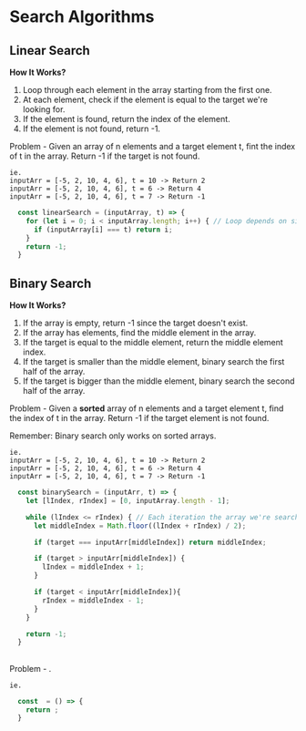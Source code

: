# Search Algorithms
## Linear Search
**How It Works?**
1. Loop through each element in the array starting from the first one.
2. At each element, check if the element is equal to the target we're looking for.
3. If the element is found, return the index of the element.
4. If the element is not found, return -1.

Problem - Given an array of n elements and a target element t, fint the index of t in the array. Return -1 if the target is not found.

```
ie.
inputArr = [-5, 2, 10, 4, 6], t = 10 -> Return 2 
inputArr = [-5, 2, 10, 4, 6], t = 6 -> Return 4
inputArr = [-5, 2, 10, 4, 6], t = 7 -> Return -1
```

```js
  const linearSearch = (inputArray, t) => {
    for (let i = 0; i < inputArray.length; i++) { // Loop depends on size of inputArray it is O(n)
      if (inputArray[i] === t) return i;
    }
    return -1;
  }
```

## Binary Search
**How It Works?**
1. If the array is empty, return -1 since the target doesn't exist.
2. If the array has elements, find the middle element in the array.
3. If the target is equal to the middle element, return the middle element index.
4. If the target is smaller than the middle element, binary search the first half of the array.
5. If the target is bigger than the middle element, binary search the second half of the array.

Problem - Given a **sorted** array of n elements and a target element t, find the index of t in the array. Return -1 if the target element is not found.

Remember: Binary search only works on sorted arrays.

```
ie.
inputArr = [-5, 2, 10, 4, 6], t = 10 -> Return 2 
inputArr = [-5, 2, 10, 4, 6], t = 6 -> Return 4
inputArr = [-5, 2, 10, 4, 6], t = 7 -> Return -1
```

```js
  const binarySearch = (inputArr, t) => {
    let [lIndex, rIndex] = [0, inputArray.length - 1];

    while (lIndex <= rIndex) { // Each iteration the array we're searching through is halved. Thus it is O(logn)
      let middleIndex = Math.floor((lIndex + rIndex) / 2);

      if (target === inputArr[middleIndex]) return middleIndex;

      if (target > inputArr[middleIndex]) {
        lIndex = middleIndex + 1;
      }

      if (target < inputArr[middleIndex]){
        rIndex = middleIndex - 1;
      }
    }

    return -1;
  }
```

## 

Problem - .

```
ie.
```

```js
  const  = () => {
    return ;
  }
```